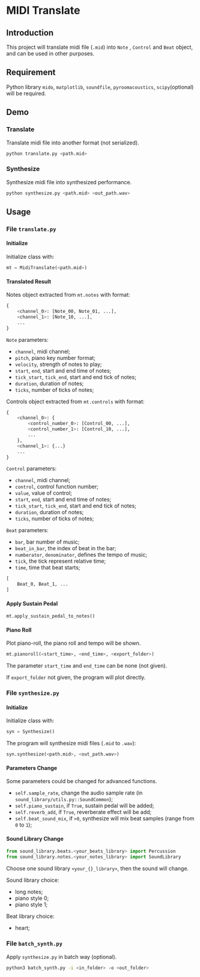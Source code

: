 # MIDI  Translate

## Introduction

This project will translate midi file (`.mid`) into `Note` , `Control`  and `Beat` object, and can be used in other purposes.

## Requirement

Python library `mido`, `matplotlib`, `soundfile`, `pyroomacoustics`, `scipy`(optional) will be required.

## Demo

### Translate

Translate midi file into another format (not serialized).

```bash
python translate.py <path.mid>
```

### Synthesize

Synthesize midi file into synthesized performance.

```bash
python synthesize.py <path.mid> <out_path.wav>
```

## Usage

### File `translate.py`

#### Initialize

Initialize class with:

```python
mt = MidiTranslate(<path.mid>)
```

#### Translated Result

Notes object extracted from `mt.notes` with format:

```python
{
    <channel_0>: [Note_00, Note_01, ...],
    <channel_1>: [Note_10, ...],
    ...
}
```

`Note` parameters:

* `channel`, midi channel;
* `pitch`, piano key number format;
* `velocity`, strength of notes to play;
* `start`, `end`, start and end time of notes;
* `tick_start`, `tick_end`, start and end tick of notes;
* `duration`, duration of notes;
* `ticks`, number of ticks of notes;

Controls object extracted from `mt.controls` with format:

```python
{
    <channel_0>: {
        <control_number_0>: [Control_00, ...],
        <control_number_1>: [Control_10, ...],
        ...
    },
    <channel_1>: {...}
    ...
}
```

`Control` parameters:

* `channel`, midi channel;
* `control`, control function number;
* `value`, value of control;
* `start`, `end`, start and end time of notes;
* `tick_start`, `tick_end`, start and end tick of notes;
* `duration`, duration of notes;
* `ticks`, number of ticks of notes;

`Beat` parameters:

* `bar`, bar number of music;
* `beat_in_bar`, the index of beat in the bar;
* `numberator`, `denominator`, defines the tempo of music;
* `tick`, the tick represent relative time;
* `time`, time that beat starts;

```python
[
    Beat_0, Beat_1, ...
]
```

#### Apply Sustain Pedal

```python
mt.apply_sustain_pedal_to_notes()
```

#### Piano Roll

Plot piano-roll, the piano roll and tempo will be shown.

```python
mt.pianoroll(<start_time>, <end_time>, <export_folder>)
```

The parameter `start_time` and `end_time` can be none (not given).

If `export_folder` not given, the program will plot directly.

### File `synthesize.py`

#### Initialize

Initialize class with:

```python
syn = Synthesize()
```

The program will synthesize midi files (`.mid` to `.wav`):

```python
syn.synthesize(<path.mid>, <out_path.wav>)
```

#### Parameters Change

Some parameters could be changed for advanced functions.

* `self.sample_rate`, change the audio sample rate (in `sound_library/utils.py::SoundCommon`);
* `self.piano_sustain`, if `True`, sustain pedal will be added;
* `self.reverb_add`, if `True`, reverberate effect will be add;
* `self.beat_sound_mix`, if `>0`, synthesize will mix beat samples (range from `0` to `1`);

#### Sound Library Change

```python
from sound_library.beats.<your_beats_library> import Percussion
from sound_library.notes.<your_notes_library> import SoundLibrary
```

Choose one sound library `<your_{}_library>`, then the sound will change.

Sound library choice:

* long notes;
* piano style 0;
* piano style 1;

Beat library choice:

* heart;

### File `batch_synth.py`

Apply `synthesize.py` in batch way (optional).

```bash
python3 batch_synth.py -i <in_folder> -o <out_folder>
```

